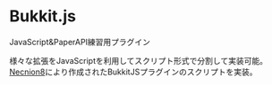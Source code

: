 # Bukkit.js
JavaScript&PaperAPI練習用プラグイン

様々な拡張をJavaScriptを利用してスクリプト形式で分割して実装可能。
[Necnion8](https://github.com/Necnion8)により作成されたBukkitJSプラグインのスクリプトを実装。

